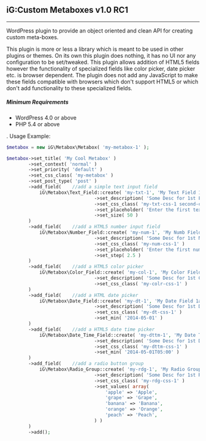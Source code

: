 ## iG:Custom Metaboxes v1.0 RC1
---------------------------------

WordPress plugin to provide an object oriented and clean API for creating custom meta-boxes.

This plugin is more or less a library which is meant to be used in other plugins or themes. On its own this plugin does nothing, it has no UI nor any configuration to be set/tweaked. This plugin allows addition of HTML5 fields however the functionality of specialized fields like color picker, date picker etc. is browser dependent. The plugin does not add any JavaScript to make these fields compatible with browsers which don't support HTML5 or which don't add functionality to these specialized fields.

##### **Minimum Requirements**
- WordPress 4.0 or above
- PHP 5.4 or above

.
Usage Example:

```php
$metabox = new iG\Metabox\Metabox( 'my-metabox-1' );

$metabox->set_title( 'My Cool Metabox' )
		->set_context( 'normal' )
		->set_priority( 'default' )
		->set_css_class( 'my-metabox' )
		->set_post_type( 'post' )
		->add_field(	//add a simple text input field
			iG\Metabox\Text_Field::create( 'my-txt-1', 'My Text Field 1' )
								->set_description( 'Some Desc for 1st Field' )
								->set_css_class( 'my-txt-css-1 second-css-cls' )
								->set_placeholder( 'Enter the first text here' )
								->set_size( 50 )
		)
		->add_field(	//add a HTML5 number input field
			iG\Metabox\Number_Field::create( 'my-num-1', 'My Numb Field A' )
								->set_description( 'Some Desc for 1st Number Field' )
								->set_css_class( 'my-num-css-1' )
								->set_placeholder( 'Enter the first number here' )
								->set_step( 2.5 )
		)
		->add_field(	//add a HTML5 color picker
			iG\Metabox\Color_Field::create( 'my-col-1', 'My Color Field 1a' )
								->set_description( 'Some Desc for 1st Color Field' )
								->set_css_class( 'my-colr-css-1' )
		)
		->add_field(	//add a HTML date picker
			iG\Metabox\Date_Field::create( 'my-dt-1', 'My Date Field 1a' )
								->set_description( 'Some Desc for 1st Date Field' )
								->set_css_class( 'my-dt-css-1' )
								->set_min( '2014-05-01' )
		)
		->add_field(	//add a HTML5 date time picker
			iG\Metabox\Date_Time_Field::create( 'my-dttm-1', 'My Date Time Field A' )
								->set_description( 'Some Desc for 1st Date Time Field' )
								->set_css_class( 'my-dttm-css-1' )
								->set_min( '2014-05-01T05:00' )
		)
		->add_field(	//add a radio button group
			iG\Metabox\Radio_Group::create( 'my-rdg-1', 'My Radio Group A' )
								->set_description( 'Some Desc for 1st Radio Group' )
								->set_css_class( 'my-rdg-css-1' )
								->set_values( array(
									'apple' => 'Apple',
									'grape' => 'Grape',
									'banana' => 'Banana',
									'orange' => 'Orange',
									'peach' => 'Peach',
								) )
		)
		->add();
```

